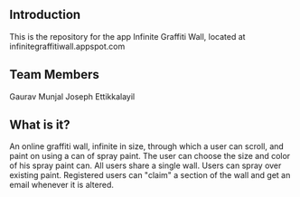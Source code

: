 Introduction
------------

This is the repository for the app Infinite Graffiti Wall, located at infinitegraffitiwall.appspot.com

Team Members
------------
Gaurav Munjal
Joseph Ettikkalayil

What is it?
-----------

An online graffiti wall, infinite in size, through which a user can scroll, and paint on using a can of spray paint. The user can choose the size and color of his spray paint can. All users share a single wall. Users can spray over existing paint. Registered users can "claim" a section of the wall and get an email whenever it is altered.